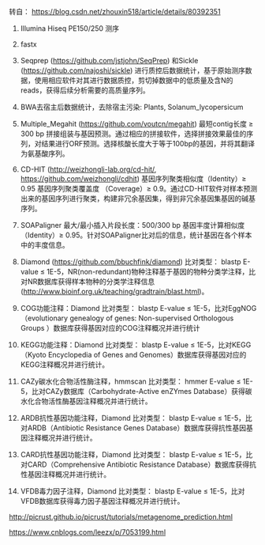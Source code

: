 转自： https://blog.csdn.net/zhouxin518/article/details/80392351

1. Illumina Hiseq PE150/250 测序

2. fastx 

3. Seqprep (https://github.com/jstjohn/SeqPrep) 和Sickle (https://github.com/najoshi/sickle) 进行质控后数据统计，基于原始测序数据，使用相应软件对其进行数据质控，剪切掉数据中的低质量及含N的reads，获得后续分析需要的高质量序列。

4. BWA去宿主后数据统计，去除宿主污染: Plants, Solanum_lycopersicum

5. Multiple_Megahit (https://github.com/voutcn/megahit) 最短contig长度 ≥ 300 bp 拼接组装与基因预测。通过相应的拼接软件，选择拼接效果最佳的序列，对结果进行ORF预测。选择核酸长度大于等于100bp的基因，并将其翻译为氨基酸序列。

6. CD-HIT (http://weizhongli-lab.org/cd-hit/, https://github.com/weizhongli/cdhit) 基因序列聚类相似度（Identity）≥ 0.95 基因序列聚类覆盖度 （Coverage）≥ 0.9。通过CD-HIT软件对样本预测出来的基因序列进行聚类，构建非冗余基因集，得到非冗余基因集基因的碱基序列。

7. SOAPaligner 最大/最小插入片段长度：500/300 bp 基因丰度计算相似度（Identity）≥ 0.95。针对SOAPaligner比对后的信息，统计基因在各个样本中的丰度信息。

8. Diamond (https://github.com/bbuchfink/diamond) 比对类型： blastp E-value ≤ 1E-5，NR(non-redundant)物种注释基于基因的物种分类学注释，比对NR数据库获得样本物种的分类学注释信息 (http://www.bioinf.org.uk/teaching/gradtrain/blast.html)。

9. COG功能注释：Diamond 比对类型： blastp E-value ≤ 1E-5，比对EggNOG（evolutionary genealogy of genes: Non-supervised Orthologous Groups ）数据库获得基因对应的COG注释概况并进行统计

10. KEGG功能注释：Diamond 比对类型： blastp E-value ≤ 1E-5，比对KEGG（Kyoto Encyclopedia of Genes and Genomes）数据库获得基因对应的KEGG注释概况并进行统计。

11. CAZy碳水化合物活性酶注释，hmmscan 比对类型： hmmer E-value ≤ 1E-5，比对CAZy数据库（Carbohydrate-Active enZYmes Database）获得碳水化合物活性酶基因注释概况并进行统计。

12. ARDB抗性基因功能注释，Diamond 比对类型： blastp E-value ≤ 1E-5，比对ARDB（Antibiotic Resistance Genes Database）数据库获得抗性基因基因注释概况并进行统计。

13. CARD抗性基因功能注释，Diamond 比对类型： blastp E-value ≤ 1E-5，比对CARD（Comprehensive Antibiotic Resistance Database）数据库获得抗性基因注释概况并进行统计。

14. VFDB毒力因子注释，Diamond 比对类型： blastp E-value ≤ 1E-5，比对VFDB数据库获得毒力因子基因注释概况并进行统计。



http://picrust.github.io/picrust/tutorials/metagenome_prediction.html

https://www.cnblogs.com/leezx/p/7053199.html
